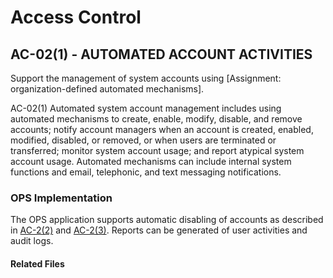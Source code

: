 # Access Control
## AC-02(1) - AUTOMATED ACCOUNT ACTIVITIES

Support the management of system accounts using [Assignment: organization-defined automated mechanisms].

AC-02(1) Automated system account management includes using automated mechanisms to create, enable, modify, disable, and remove accounts; notify account managers when an account is created, enabled, modified, disabled, or removed, or when users are terminated or transferred; monitor system account usage; and report atypical system account usage. Automated mechanisms can include internal system functions and email, telephonic, and text messaging notifications.

### OPS Implementation

The OPS application supports automatic disabling of accounts as described in [AC-2(2)](ac-2-2/index.md) and [AC-2(3)](ac-2-3/index.md). Reports can be generated of user activities and audit logs.

#### Related Files
